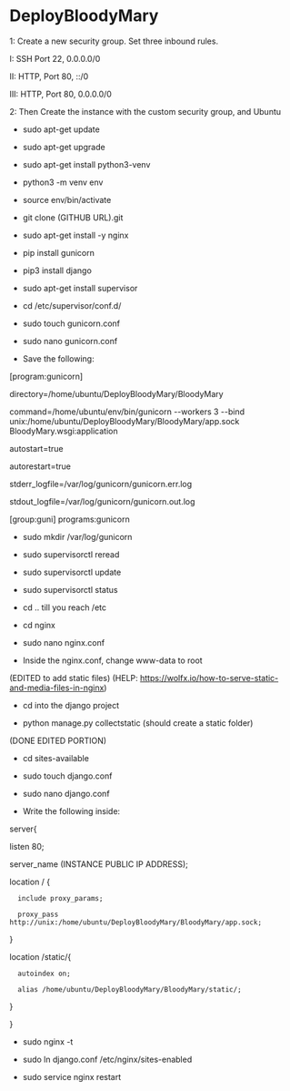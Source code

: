 # DeployBloodyMary

1: Create a new security group. Set three inbound rules.

I: SSH Port 22, 0.0.0.0/0

II: HTTP, Port 80, ::/0

III: HTTP, Port 80, 0.0.0.0/0

2: Then Create the instance with the custom security group, and Ubuntu

- sudo apt-get update

- sudo apt-get upgrade

- sudo apt-get install python3-venv

- python3 -m venv env

- source env/bin/activate

- git clone (GITHUB URL).git

- sudo apt-get install -y nginx

- pip install gunicorn

- pip3 install django

- sudo apt-get install supervisor

- cd /etc/supervisor/conf.d/

- sudo touch gunicorn.conf

- sudo nano gunicorn.conf

- Save the following:

[program:gunicorn]

directory=/home/ubuntu/DeployBloodyMary/BloodyMary

command=/home/ubuntu/env/bin/gunicorn --workers 3 --bind unix:/home/ubuntu/DeployBloodyMary/BloodyMary/app.sock BloodyMary.wsgi:application  

autostart=true

autorestart=true

stderr_logfile=/var/log/gunicorn/gunicorn.err.log

stdout_logfile=/var/log/gunicorn/gunicorn.out.log

[group:guni] 
programs:gunicorn

- sudo mkdir /var/log/gunicorn

- sudo supervisorctl reread

- sudo supervisorctl update

- sudo supervisorctl status

- cd .. till you reach /etc

- cd nginx

- sudo nano nginx.conf

- Inside the nginx.conf, change www-data to root

(EDITED to add static files)
(HELP: https://wolfx.io/how-to-serve-static-and-media-files-in-nginx)

- cd into the django project

- python manage.py collectstatic (should create a static folder)

(DONE EDITED PORTION)

- cd sites-available

- sudo touch django.conf

- sudo nano django.conf

- Write the following inside:

server{

  listen 80;
  
  server_name (INSTANCE PUBLIC IP ADDRESS);
  
  location / {
   
      include proxy_params;
      
      proxy_pass http://unix:/home/ubuntu/DeployBloodyMary/BloodyMary/app.sock;
      
  }

  location /static/{
  
      autoindex on;
      
      alias /home/ubuntu/DeployBloodyMary/BloodyMary/static/;
      
  }

}

- sudo nginx -t

- sudo ln django.conf /etc/nginx/sites-enabled

- sudo service nginx restart
